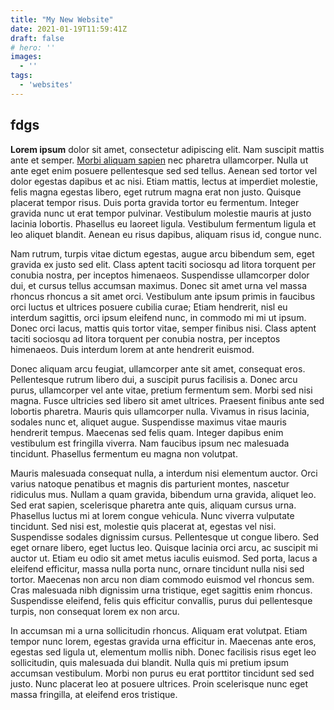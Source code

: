 ```yaml
---
title: "My New Website"
date: 2021-01-19T11:59:41Z
draft: false
# hero: ''
images:
  - ''
tags:
  - 'websites'
---
```


## fdgs

**Lorem ipsum** dolor sit amet, consectetur adipiscing elit. Nam suscipit mattis ante et semper. [Morbi aliquam sapien](#main) nec pharetra ullamcorper. Nulla ut ante eget enim posuere pellentesque sed sed tellus. Aenean sed tortor vel dolor egestas dapibus et ac nisi. Etiam mattis, lectus at imperdiet molestie, felis magna egestas libero, eget rutrum magna erat non justo. Quisque placerat tempor risus. Duis porta gravida tortor eu fermentum. Integer gravida nunc ut erat tempor pulvinar. Vestibulum molestie mauris at justo lacinia lobortis. Phasellus eu laoreet ligula. Vestibulum fermentum ligula et leo aliquet blandit. Aenean eu risus dapibus, aliquam risus id, congue nunc.

Nam rutrum, turpis vitae dictum egestas, augue arcu bibendum sem, eget gravida ex justo sed elit. Class aptent taciti sociosqu ad litora torquent per conubia nostra, per inceptos himenaeos. Suspendisse ullamcorper dolor dui, et cursus tellus accumsan maximus. Donec sit amet urna vel massa rhoncus rhoncus a sit amet orci. Vestibulum ante ipsum primis in faucibus orci luctus et ultrices posuere cubilia curae; Etiam hendrerit, nisl eu interdum sagittis, orci ipsum eleifend nunc, in commodo mi mi ut ipsum. Donec orci lacus, mattis quis tortor vitae, semper finibus nisi. Class aptent taciti sociosqu ad litora torquent per conubia nostra, per inceptos himenaeos. Duis interdum lorem at ante hendrerit euismod.

Donec aliquam arcu feugiat, ullamcorper ante sit amet, consequat eros. Pellentesque rutrum libero dui, a suscipit purus facilisis a. Donec arcu purus, ullamcorper vel ante vitae, pretium fermentum sem. Morbi sed nisi magna. Fusce ultricies sed libero sit amet ultrices. Praesent finibus ante sed lobortis pharetra. Mauris quis ullamcorper nulla. Vivamus in risus lacinia, sodales nunc et, aliquet augue. Suspendisse maximus vitae mauris hendrerit tempus. Maecenas sed felis quam. Integer dapibus enim vestibulum est fringilla viverra. Nam faucibus ipsum nec malesuada tincidunt. Phasellus fermentum eu magna non volutpat.

Mauris malesuada consequat nulla, a interdum nisi elementum auctor. Orci varius natoque penatibus et magnis dis parturient montes, nascetur ridiculus mus. Nullam a quam gravida, bibendum urna gravida, aliquet leo. Sed erat sapien, scelerisque pharetra ante quis, aliquam cursus urna. Phasellus luctus mi at lorem congue vehicula. Nunc viverra vulputate tincidunt. Sed nisi est, molestie quis placerat at, egestas vel nisi. Suspendisse sodales dignissim cursus. Pellentesque ut congue libero. Sed eget ornare libero, eget luctus leo. Quisque lacinia orci arcu, ac suscipit mi auctor ut. Etiam eu odio sit amet metus iaculis euismod. Sed porta, lacus a eleifend efficitur, massa nulla porta nunc, ornare tincidunt nulla nisi sed tortor. Maecenas non arcu non diam commodo euismod vel rhoncus sem. Cras malesuada nibh dignissim urna tristique, eget sagittis enim rhoncus. Suspendisse eleifend, felis quis efficitur convallis, purus dui pellentesque turpis, non consequat lorem ex non arcu.

In accumsan mi a urna sollicitudin rhoncus. Aliquam erat volutpat. Etiam tempor nunc lorem, egestas gravida urna efficitur in. Maecenas ante eros, egestas sed ligula ut, elementum mollis nibh. Donec facilisis risus eget leo sollicitudin, quis malesuada dui blandit. Nulla quis mi pretium ipsum accumsan vestibulum. Morbi non purus eu erat porttitor tincidunt sed sed justo. Nunc placerat leo at posuere ultrices. Proin scelerisque nunc eget massa fringilla, at eleifend eros tristique.